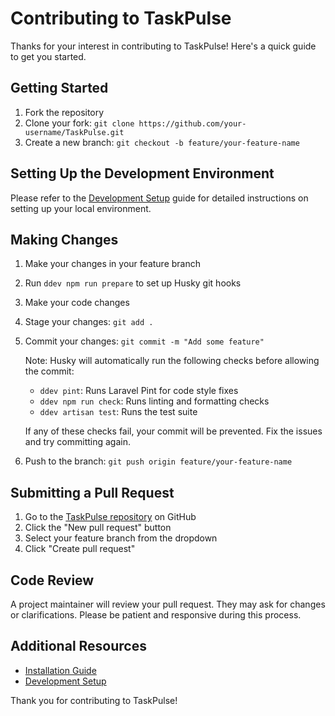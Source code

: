 # Contributing to TaskPulse

Thanks for your interest in contributing to TaskPulse! Here's a quick guide to get you started.

## Getting Started

1. Fork the repository
2. Clone your fork: `git clone https://github.com/your-username/TaskPulse.git`
3. Create a new branch: `git checkout -b feature/your-feature-name`

## Setting Up the Development Environment

Please refer to the [Development Setup](./docs/development.md) guide for detailed instructions on setting up your local environment.

## Making Changes

1. Make your changes in your feature branch
2. Run `ddev npm run prepare` to set up Husky git hooks
3. Make your code changes
4. Stage your changes: `git add .`
5. Commit your changes: `git commit -m "Add some feature"`

   Note: Husky will automatically run the following checks before allowing the commit:
   - `ddev pint`: Runs Laravel Pint for code style fixes
   - `ddev npm run check`: Runs linting and formatting checks
   - `ddev artisan test`: Runs the test suite

   If any of these checks fail, your commit will be prevented. Fix the issues and try committing again.

6. Push to the branch: `git push origin feature/your-feature-name`

## Submitting a Pull Request

1. Go to the [TaskPulse repository](https://github.com/punkrock34/TaskPulse) on GitHub
2. Click the "New pull request" button
3. Select your feature branch from the dropdown
4. Click "Create pull request"

## Code Review

A project maintainer will review your pull request. They may ask for changes or clarifications. Please be patient and responsive during this process.

## Additional Resources

- [Installation Guide](./docs/installation.md)
- [Development Setup](./docs/development.md)

Thank you for contributing to TaskPulse!
